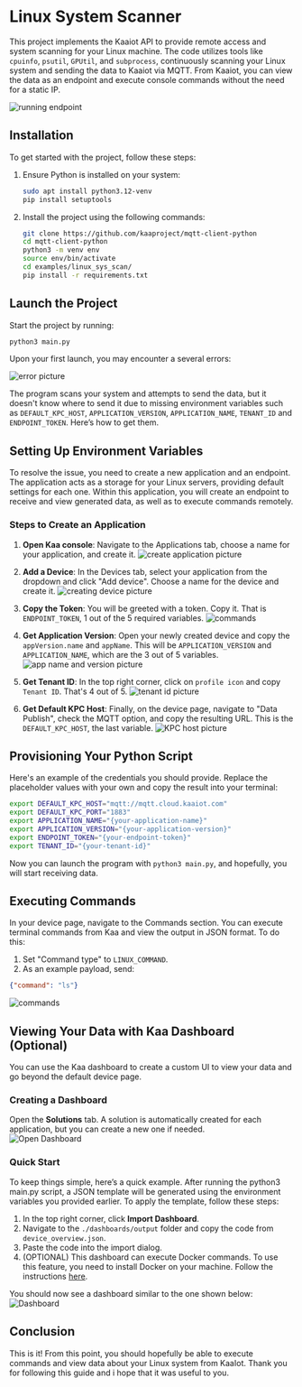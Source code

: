 # Linux System Scanner

This project implements the Kaaiot API to provide remote access and system scanning for your Linux machine. The code utilizes tools like `cpuinfo`, `psutil`, `GPUtil`, and `subprocess`, continuously scanning your Linux system and sending the data to Kaaiot via MQTT. From Kaaiot, you can view the data as an endpoint and execute console commands without the need for a static IP.

![running endpoint](./img/running_endpoint.jpg)


## Installation

To get started with the project, follow these steps:

1. Ensure Python is installed on your system:

    ```bash
    sudo apt install python3.12-venv
    pip install setuptools
    ```

2. Install the project using the following commands:

   ```bash
   git clone https://github.com/kaaproject/mqtt-client-python
   cd mqtt-client-python
   python3 -m venv env
   source env/bin/activate
   cd examples/linux_sys_scan/
   pip install -r requirements.txt
   ```


## Launch the Project

Start the project by running:

```bash
python3 main.py
```

Upon your first launch, you may encounter a several errors:

![error picture](./img/env_vars_not_found.jpg)

The program scans your system and attempts to send the data, but it doesn't know where to send it due to missing environment variables such as `DEFAULT_KPC_HOST`, `APPLICATION_VERSION`, `APPLICATION_NAME`, `TENANT_ID` and `ENDPOINT_TOKEN`. 
Here’s how to get them.


## Setting Up Environment Variables

To resolve the issue, you need to create a new application and an endpoint. The application acts as a storage for your Linux servers, providing default settings for each one. Within this application, you will create an endpoint to receive and view generated data, as well as to execute commands remotely.

### Steps to Create an Application

1. **Open Kaa console**: Navigate to the Applications tab, choose a name for your application, and create it.
   ![create application picture](./img/add_app.jpg)

2. **Add a Device**: In the Devices tab, select your application from the dropdown and click "Add device". Choose a name for the device and create it.
   ![creating device picture](./img/add_device.jpg)

3. **Copy the Token**: You will be greeted with a token. Copy it. That is `ENDPOINT_TOKEN`, 1 out of the 5 required variables.
   ![commands](./img/token.jpg)

4. **Get Application Version**: Open your newly created device and copy the `appVersion.name` and `appName`. This will be `APPLICATION_VERSION` and `APPLICATION_NAME`, which are the 3 out of 5 variables.
   ![app name and version picture](./img/app_name_version.jpg)

5. **Get Tenant ID**: In the top right corner, click on `profile icon` and copy `Tenant ID`. That's 4 out of 5.
   ![tenant id picture](./img/tenant_id.jpg)

6. **Get Default KPC Host**: Finally, on the device page, navigate to "Data Publish", check the MQTT option, and copy the resulting URL. This is the `DEFAULT_KPC_HOST`, the last variable.
   ![KPC host picture](./img/kpc_host.jpg)


## Provisioning Your Python Script

Here's an example of the credentials you should provide. Replace the placeholder values with your own and copy the result into your terminal:

```bash
export DEFAULT_KPC_HOST="mqtt://mqtt.cloud.kaaiot.com"
export DEFAULT_KPC_PORT="1883"
export APPLICATION_NAME="{your-application-name}"
export APPLICATION_VERSION="{your-application-version}"
export ENDPOINT_TOKEN="{your-endpoint-token}"
export TENANT_ID="{your-tenant-id}"
```

Now you can launch the program with `python3 main.py`, and hopefully, you will start receiving data.


## Executing Commands

In your device page, navigate to the Commands section. You can execute terminal commands from Kaa and view the output in JSON format. To do this:

1. Set "Command type" to `LINUX_COMMAND`.
2. As an example payload, send:

```json
{"command": "ls"}
```

![commands](./img/commands.jpg)


## Viewing Your Data with Kaa Dashboard (Optional)

You can use the Kaa dashboard to create a custom UI to view your data and go beyond the default device page.

### Creating a Dashboard

Open the **Solutions** tab. A solution is automatically created for each application, but you can create a new one if needed.  
   ![Open Dashboard](./img/open_dashboard.jpg)

    
### Quick Start

To keep things simple, here’s a quick example. After running the python3 main.py script, a JSON template will be generated using the environment variables you provided earlier. To apply the template, follow these steps:

1. In the top right corner, click **Import Dashboard**.
2. Navigate to the `./dashboards/output` folder and copy the code from `device_overview.json`.
3. Paste the code into the import dialog.
4. (OPTIONAL) This dashboard can execute Docker commands. To use this feature, you need to install Docker on your machine. Follow the instructions [here](https://github.com/docker/docker-install).

You should now see a dashboard similar to the one shown below:  
![Dashboard](./img/dashboard.jpg)


## Conclusion
This is it! From this point, you should hopefully be able to execute commands and view data about your Linux system from KaaIot. Thank you for following this guide and i hope that it was useful to you.